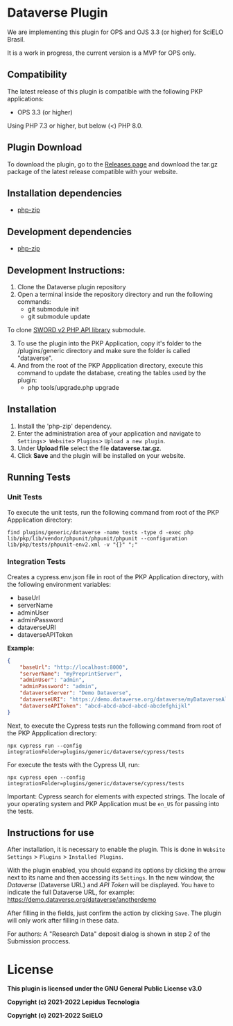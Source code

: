 # Dataverse Plugin

We are implementing this plugin for OPS and OJS 3.3 (or higher) for SciELO Brasil.

It is a work in progress, the current version is a MVP for OPS only.

## Compatibility

The latest release of this plugin is compatible with the following PKP applications:

* OPS 3.3 (or higher)

Using PHP 7.3 or higher, but below (<) PHP 8.0. 

## Plugin Download

To download the plugin, go to the [Releases page](https://github.com/lepidus/dataversePlugin/releases) and download the tar.gz package of the latest release compatible with your website.

## Installation dependencies 
* [php-zip](https://www.php.net/manual/pt_BR/zip.installation.php)

## Development dependencies
* [php-zip](https://www.php.net/manual/pt_BR/zip.installation.php)

## Development Instructions:

1. Clone the Dataverse plugin repository
2. Open a terminal inside the repository directory and run the following commands:
     * git submodule init
     * git submodule update

To clone [SWORD v2 PHP API library](https://github.com/swordapp/swordappv2-php-library/) submodule.

3. To use the plugin into the PKP Application, copy it's folder to the /plugins/generic directory and make sure the folder is called "dataverse".
4. And from the root of the PKP Appplication directory, execute this command to update the database, creating the tables used by the plugin:
    * php tools/upgrade.php upgrade
## Installation

1. Install the 'php-zip' dependency.
2. Enter the administration area of ​​your application and navigate to `Settings`>` Website`> `Plugins`> `Upload a new plugin`.
3. Under __Upload file__ select the file __dataverse.tar.gz__.
4. Click __Save__ and the plugin will be installed on your website.

## Running Tests

### Unit Tests

To execute the unit tests, run the following command from root of the PKP Appplication directory:
```
find plugins/generic/dataverse -name tests -type d -exec php lib/pkp/lib/vendor/phpunit/phpunit/phpunit --configuration lib/pkp/tests/phpunit-env2.xml -v "{}" ";"
```

### Integration Tests

Creates a cypress.env.json file in root of the PKP Application directory, with the following environment variables:
- baseUrl
- serverName
- adminUser
- adminPassword
- dataverseURI
- dataverseAPIToken

**Example**:

```json
{
    "baseUrl": "http://localhost:8000",
    "serverName": "myPreprintServer",
    "adminUser": "admin",
    "adminPassword": "admin",
    "dataverseServer": "Demo Dataverse",
    "dataverseURI": "https://demo.dataverse.org/dataverse/myDataverseAlias",
    "dataverseAPIToken": "abcd-abcd-abcd-abcd-abcdefghijkl"
}
```

Next, to execute the Cypress tests run the following command from root of the PKP Appplication directory:
```
npx cypress run --config integrationFolder=plugins/generic/dataverse/cypress/tests
```

For execute the tests with the Cypress UI, run:
```
npx cypress open --config integrationFolder=plugins/generic/dataverse/cypress/tests
```
Important: Cypress search for elements with expected strings. The locale of your operating system and PKP Application must be `en_US` for passing into the tests.

## Instructions for use

After installation, it is necessary to enable the plugin. This is done in `Website Settings` > `Plugins` > `Installed Plugins`.

With the plugin enabled, you should expand its options by clicking the arrow next to its name and then accessing its `Settings`. In the new window, the  _Dataverse_ (Dataverse URL) and _API Token_ will be displayed. You have to indicate the full Dataverse URL, for example: https://demo.dataverse.org/dataverse/anotherdemo

After filling in the fields, just confirm the action by clicking `Save`. The plugin will only work after filling in these data.

For authors: A "Research Data" deposit dialog is shown in step 2 of the Submission proccess.

# License

__This plugin is licensed under the GNU General Public License v3.0__

__Copyright (c) 2021-2022 Lepidus Tecnologia__

__Copyright (c) 2021-2022 SciELO__
